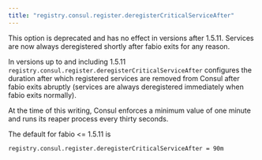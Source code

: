 ```yaml
---
title: "registry.consul.register.deregisterCriticalServiceAfter"
---
```


This option is deprecated and has no effect in versions after 1.5.11. Services
are now always deregistered shortly after fabio exits for any reason.

In versions up to and including 1.5.11
`registry.consul.register.deregisterCriticalServiceAfter` configures the
duration after which registered services are removed from Consul after fabio
exits abruptly (services are always deregistered immediately when fabio exits
normally).

At the time of this writing, Consul enforces a minimum value of one minute and runs
its reaper process every thirty seconds. 

The default for fabio <= 1.5.11 is

	registry.consul.register.deregisterCriticalServiceAfter = 90m
